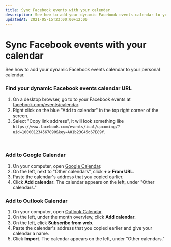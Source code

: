 ```yaml
---
title: Sync Facebook events with your calendar
description: See how to add your dynamic Facebook events calendar to your personal calendar
updatedAt: 2021-05-15T23:00:00+12:00
---
```


# Sync Facebook events with your calendar

See how to add your dynamic Facebook events calendar to your personal calendar.

### Find your dynamic Facebook events calendar URL

<blog-img src="facebook-events-calendar.png" />

1. On a desktop browser, go to to your Facebook events at [facebook.com/events/calendar](https://www.facebook.com/events/calendar).
1. Right click on the blue "Add to calendar" in the top right corner of the screen.
1. Select "Copy link address", it will look something like `https://www.facebook.com/events/ical/upcoming/?uid=100001234567890&key=A01b23C45d67E89f`.

<br>

### Add to Google Calendar

<blog-img src="google-calendar-add.png" />

1. On your computer, open [Google Calendar](https://calendar.google.com/).
1. On the left, next to "Other calendars", click **+ > From URL**.
1. Paste the calendar's address that you copied earlier.
1. Click **Add calendar**. The calendar appears on the left, under "Other calendars."

<blog-img src="google-calendar-url.png" />

### Add to Outlook Calendar

<blog-img src="outlook-calendar-add.png" />

1. On your computer, open [Outlook Calendar](https://outlook.live.com/calendar/).
1. On the left, under the month overview, click **Add calendar**.
1. On the left, click **Subscribe from web**.
1. Paste the calendar's address that you copied earlier and give your calendar a name.
1. Click **Import**. The calendar appears on the left, under "Other calendars."

<blog-img src="outlook-calendar-url.png" />
